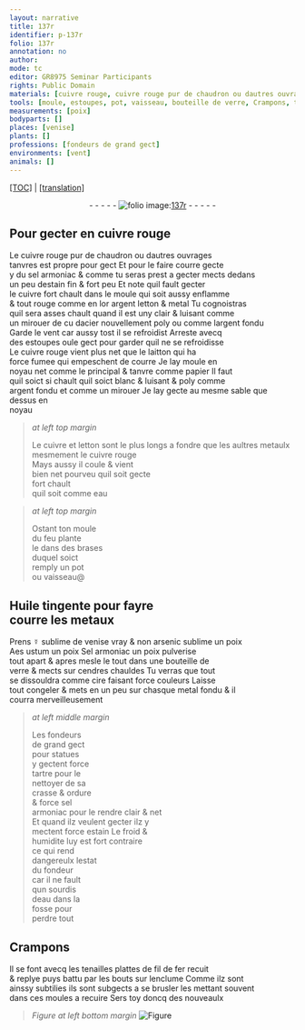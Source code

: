 ```yaml
---
layout: narrative
title: 137r
identifier: p-137r
folio: 137r
annotation: no
author:
mode: tc
editor: GR8975 Seminar Participants
rights: Public Domain
materials: [cuivre rouge, cuivre rouge pur de chaudron ou dautres ouvrages tanvres, sel armoniac, estain fin, cuivre, or, argent, letton, metal, acier, argent fondu, laitton, papier, metaulx, eau, Huile tingente, metaux, ☿ sublime de venise vray, arsenic sublime, Aes ustum, Sel armoniac, verre, cendres, cire, metal fondu, tartre, crasse, ordure, estain, fil de fer]
tools: [moule, estoupes, pot, vaisseau, bouteille de verre, Crampons, tenailles plattes, enclume, moules]
measurements: [poix]
bodyparts: []
places: [venise]
plants: []
professions: [fondeurs de grand gect]
environments: [vent]
animals: []
---
```


<p><a href="{{ site.baseurl }}/diplomatic/">[TOC]</a> | <a href="{{ site.baseurl }}/texts/p-137r_tl/" target="_blank">[translation]</a></p><div class="folio" align="center">- - - - - <a href="http://gallica.bnf.fr/ark:/12148/btv1b10500001g/f279.image" target="_blank"><img src="https://cu-mkp.github.io/2017-workshop-edition/assets/photo-icon.png" alt="folio image: " style="display:inline-block; margin-bottom:-3px;"/>137r</a> - - - - - </div>  
  

## Pour gecter en <span class="m">cuivre rouge</span>

 
Le <span class="m">cuivre rouge pur de chaudron ou dautres ouvrages<br/> tanvres</span> est propre pour gect Et pour le faire courre gecte<br/> y du <span class="m">sel armoniac</span> & co<span class="exp">mm</span>e tu seras prest a gecter mects dedans<br/> un peu d<span class="m">estain fin</span> & fort peu Et note quil fault gecter<br/> le <span class="m">cuivre</span> fort chault dans le <span class="tl">moule</span> qui soit aussy enflamme<br/> & tout rouge co<span class="exp">mm</span>e en l<span class="m">or</span> <span class="m">argent</span> <span class="m">letton</span> & <span class="m">metal</span> Tu cognoistras<br/> quil sera asses chault quand il est uny clair & luisant comme<br/> un mirouer <span class="del">de cu</span> d<span class="m">acier</span> nouvellem<span class="exp">ent</span> poly ou co<span class="exp">mm</span>e l<span class="m">argent fondu</span><br/> Garde le <span class="env">vent</span> car aussy tost il se refroidist Arreste avecq<br/> des <span class="tl">estoupes</span> <span class="del">ou</span>le gect pour garder quil ne se refroidisse<br/> Le <span class="m">cuivre rouge</span> vient plus net que le <span class="m">laitton</span> qui ha<br/> force fumee qui empeschent de courre Je lay moule en<br/> noyau net co<span class="exp">mm</span>e le principal & tanvre co<span class="exp">mm</span>e <span class="m">papier</span> Il faut<br/> quil soict si chault quil soict blanc & luisant & poly co<span class="exp">mm</span>e<br/> <span class="m">argent fondu</span> et <span class="add">comme un mirouer</span> Je lay gecte au mesme sable que dessus en<br/> noyau
 
> *at left top margin*
> 
> 
>   Le <span class="m">cuivre</span> et <span class="m">letton</span> sont le plus longs a fondre que les aultres <span class="m">metaulx</span><br/> mesmem<span class="exp">ent</span> le <span class="m">cuivre rouge</span><br/> Mays aussy il coule & vient<br/> bien net pourveu quil soit gecte<br/> fort chault<br/> quil soit co<span class="exp">mm</span>e <span class="m">eau</span>
 
> *at left top margin*
> 
> 
>   Ostant ton <span class="tl">moule</span><br/> du feu plante<br/> le dans des brases<br/> duquel soict<br/> remply un <span class="tl">pot</span><br/> ou <span class="tl">vaisseau</span>@
 

## <span class="m">Huile tingente</span> pour fayre<br/> courre les <span class="m">metaux</span>

 
 P<span class="exp">rens</span> <span class="m">☿ sublime de <span class="pl">venise</span> vray</span> & non <span class="m">arsenic sublime</span> un <span class="ms">poix</span><br/> <span class="m">Aes ustum</span> un <span class="ms">poix</span> <span class="m">Sel armoniac</span> un <span class="ms">poix</span> pulverise<br/> tout apart & apres mesle le tout dans une <span class="tl">bouteille de<br/> <span class="m">verre</span></span> & mects sur <span class="m">cendres</span> chauldes Tu verras que tout<br/> se dissouldra co<span class="exp">mm</span>e <span class="m">cire</span> faisant force couleurs Laisse<br/> <span class="del">tout</span> congeler & mets en un peu sur chasque <span class="m">metal <span class="add">fondu</span></span> & il<br/> courra merveilleusem<span class="exp">ent</span>
 
> *at left middle margin*
> 
> 
>   Les <span class="pro">fondeurs<br/> de grand gect</span><br/> pour statues<br/> y gectent force<br/> <span class="m">tartre</span> pour le<br/> nettoyer de sa<br/> <span class="m">crasse</span> & <span class="m">ordure</span><br/> & force <span class="m">sel<br/> armoniac</span> pour le rendre clair & net<br/> Et quand ilz veulent gecter ilz y<br/> mectent force <span class="m">estain</span> Le froid &<br/> humidite luy est fort contraire<br/> ce qui rend<br/> dangereulx lestat<br/> du fondeur<br/> car il ne fault<br/> qun sourdis<br/> d<span class="m">eau</span> dans la<br/> fosse pour<br/> perdre tout
 

## <span class="tl">Crampons</span>

 
Il se font avecq les <span class="tl">tenailles plattes</span> de <span class="m">fil de fer</span> recuit<br/> & replye puys battu par les bouts sur l<span class="tl">enclume</span> Co<span class="exp">mm</span>e ilz sont<br/> ainssy subtilies ils sont subgects a se brusler les metta<span class="exp">n</span>t souvent<br/> dans ces <span class="tl">moules</span> a recuire Sers toy doncq des nouveaulx
 
> *Figure*
> *at left bottom margin*
> <a href="https://drive.google.com/open?id=0B9-oNrvWdlO5aG5XMHdYTTYzbzA" target="_blank"><img src="https://cu-mkp.github.io/GR8975-edition/assets/photo-icon.png" alt="Figure" style="display:inline-block; margin-bottom:-3px;"/></a>
 
